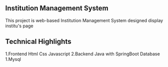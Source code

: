 ## Institution Management System 
This project is web-based Institution Management System designed display institu's page

## Technical Highlights
 1.Frontend
  Html
  Css
  Javascript
 2.Backend
   Java with SpringBoot
  Database
  1.Mysql
